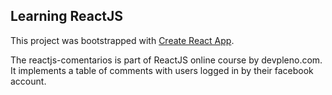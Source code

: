 ## Learning ReactJS

This project was bootstrapped with [Create React App](https://github.com/facebookincubator/create-react-app).

The reactjs-comentarios is part of ReactJS online course by devpleno.com. It implements a table of comments with users logged in by their facebook account.
